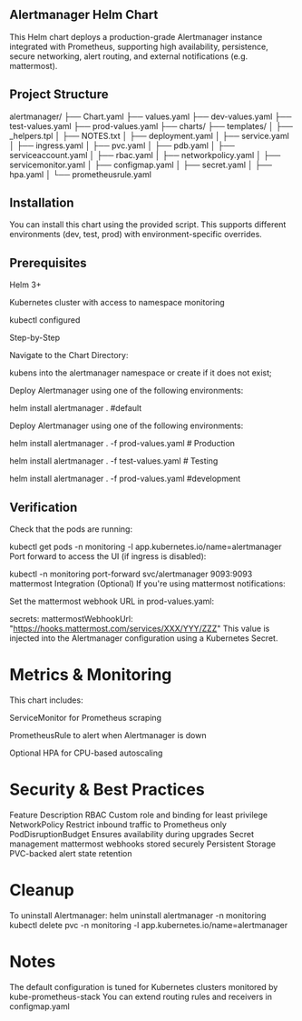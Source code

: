 ## Alertmanager Helm Chart
This Helm chart deploys a production-grade Alertmanager instance integrated with Prometheus, supporting high availability, persistence, secure networking, alert routing, and external notifications (e.g. mattermost).

## Project Structure
alertmanager/
├── Chart.yaml
├── values.yaml
├── dev-values.yaml
├── test-values.yaml
├── prod-values.yaml
├── charts/
├── templates/
│   ├── _helpers.tpl
│   ├── NOTES.txt
│   ├── deployment.yaml
│   ├── service.yaml
│   ├── ingress.yaml
│   ├── pvc.yaml
│   ├── pdb.yaml
│   ├── serviceaccount.yaml
│   ├── rbac.yaml
│   ├── networkpolicy.yaml
│   ├── servicemonitor.yaml
│   ├── configmap.yaml
│   ├── secret.yaml
│   ├── hpa.yaml
│   └── prometheusrule.yaml

## Installation
You can install this chart using the provided script. This supports different environments (dev, test, prod) with environment-specific overrides.

## Prerequisites
Helm 3+

Kubernetes cluster with access to namespace monitoring

kubectl configured

 Step-by-Step

Navigate to the Chart Directory:

kubens into the alertmanager namespace or create if it does not exist;

Deploy Alertmanager using one of the following environments:

helm install alertmanager .  #default

Deploy Alertmanager using one of the following environments:

helm install alertmanager . -f prod-values.yaml  # Production
   
helm install alertmanager . -f  test-values.yaml  # Testing

helm install alertmanager . -f  prod-values.yaml  #development



## Verification
Check that the pods are running:


kubectl get pods -n monitoring -l app.kubernetes.io/name=alertmanager
Port forward to access the UI (if ingress is disabled):


kubectl -n monitoring port-forward svc/alertmanager 9093:9093
 mattermost Integration (Optional)
If you're using mattermost notifications:

Set the mattermost webhook URL in prod-values.yaml:

secrets:
mattermostWebhookUrl: "https://hooks.mattermost.com/services/XXX/YYY/ZZZ"
This value is injected into the Alertmanager configuration using a Kubernetes Secret.

# Metrics & Monitoring
This chart includes:

ServiceMonitor for Prometheus scraping

PrometheusRule to alert when Alertmanager is down

Optional HPA for CPU-based autoscaling

# Security & Best Practices
Feature	Description
RBAC	Custom role and binding for least privilege
NetworkPolicy	Restrict inbound traffic to Prometheus only
PodDisruptionBudget	Ensures availability during upgrades
Secret management	mattermost webhooks stored securely
Persistent Storage	PVC-backed alert state retention

# Cleanup
To uninstall Alertmanager:
helm uninstall alertmanager -n monitoring
kubectl delete pvc -n monitoring -l app.kubernetes.io/name=alertmanager

# Notes
The default configuration is tuned for Kubernetes clusters monitored by kube-prometheus-stack
You can extend routing rules and receivers in configmap.yaml

